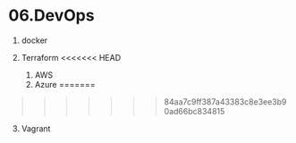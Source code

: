 # 06.DevOps

1. docker

2. Terraform
<<<<<<< HEAD
    1) AWS
    2) Azure
=======
>>>>>>> 84aa7c9ff387a43383c8e3ee3b90ad66bc834815

3. Vagrant
